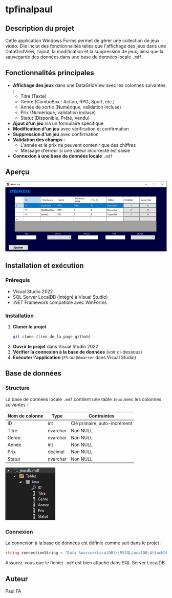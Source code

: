 # tpfinalpaul

## Description du projet

Cette application Windows Forms permet de gérer une collection de jeux vidéo. Elle inclut des fonctionnalités telles que l'affichage des jeux dans une DataGridView, l'ajout, la modification et la suppression de jeux, ainsi que la sauvegarde des données dans une base de données locale `.mdf`.

## Fonctionnalités principales

- **Affichage des jeux** dans une DataGridView avec les colonnes suivantes :
  - Titre (Texte)
  - Genre (ComboBox : Action, RPG, Sport, etc.)
  - Année de sortie (Numérique, validation incluse)
  - Prix (Numérique, validation incluse)
  - Statut (Disponible, Prêté, Vendu)
- **Ajout d'un jeu** via un formulaire spécifique
- **Modification d'un jeu** avec vérification et confirmation
- **Suppression d'un jeu** avec confirmation
- **Validation des champs** :
  - L'année et le prix ne peuvent contenir que des chiffres
  - Message d'erreur si une valeur incorrecte est saisie
- **Connexion à une base de données locale** `.mdf` 


## Aperçu

![alt text](1-1.png)

## Installation et exécution

### Prérequis

- Visual Studio 2022
- SQL Server LocalDB (intégré à Visual Studio)
- .NET Framework compatible avec WinForms

### Installation

1. **Cloner le projet**
   ```sh
   git clone (lien_de_la_page_github)
   ```
2. **Ouvrir le projet** dans Visual Studio 2022
3. **Vérifier la connexion à la base de données** (voir ci-dessous)
4. **Exécuter l'application** (`F5` ou `Démarrer` dans Visual Studio)

## Base de données

### Structure

La base de données locale `.mdf` contient une table `Jeux` avec les colonnes suivantes :

| Nom de colonne | Type     | Contraintes                  |
| -------------- | -------- | ---------------------------- |
| ID             | int      | Clé primaire, auto-incrément |
| Titre          | nvarchar | Non NULL                     |
| Genre          | nvarchar | Non NULL                     |
| Année          | int      | Non NULL                     |
| Prix           | decimal  | Non NULL                     |
| Statut         | nvarchar | Non NULL                     |

![alt text](2-1.png)

### Connexion

La connexion à la base de données est définie comme suit dans le projet :

```csharp
string connectionString = "Data Source=(LocalDB)\\MSSQLLocalDB;AttachDbFilename=D:\\vissualstudioprojet\\tpfinalpaul\\tpfinalpaul\\jeuxdb.mdf;Integrated Security=True";
```

Assurez-vous que le fichier `.mdf` est bien attaché dans SQL Server LocalDB



## Auteur

Paul FA



